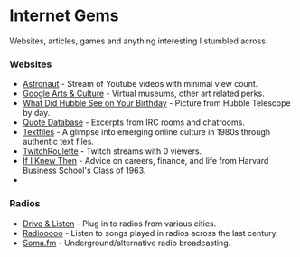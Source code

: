# Internet Gems

Websites, articles, games and anything interesting I stumbled across.

### Websites
* [Astronaut](http://astronaut.io/) - Stream of Youtube videos with minimal view count.
* [Google Arts & Culture](https://artsandculture.google.com/) - Virtual museums, other art related perks.
* [What Did Hubble See on Your Birthday](https://www.nasa.gov/content/goddard/what-did-hubble-see-on-your-birthday) - Picture from Hubble Telescope by day.
* [Quote Database](http://www.bash.org/) - Excerpts from IRC rooms and chatrooms.
* [Textfiles](http://www.textfiles.com/) - A glimpse into emerging online culture in 1980s through authentic text files.
* [TwitchRoulette](https://twitchroulette.net/) - Twitch streams with 0 viewers.
* [If I Knew Then](https://hbs1963.com/) - Advice on careers, finance, and life from Harvard Business School's Class of 1963.
* 
### Radios
* [Drive & Listen](https://driveandlisten.herokuapp.com/) - Plug in to radios from various cities.
* [Radiooooo](https://radiooooo.com/) - Listen to songs played in radios across the last century.
* [Soma.fm](https://somafm.com/) - Underground/alternative radio broadcasting.
